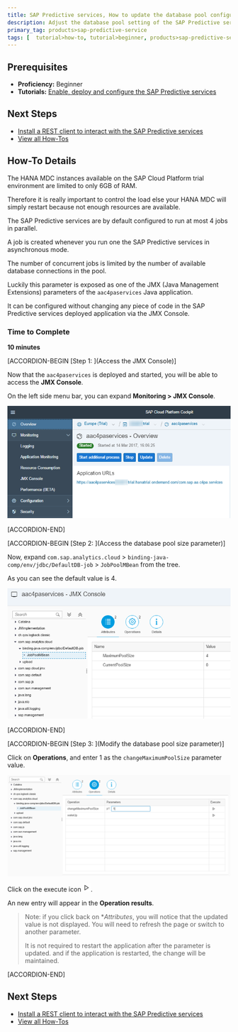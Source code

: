 ```yaml
---
title: SAP Predictive services, How to update the database pool configuration of the SAP Predictive services
description: Adjust the database pool setting of the SAP Predictive services to control the load on your HANA instance
primary_tag: products>sap-predictive-service
tags: [  tutorial>how-to, tutorial>beginner, products>sap-predictive-service ]
---
```



## Prerequisites
  - **Proficiency:** Beginner
  - **Tutorials:** [Enable, deploy and configure the SAP Predictive services](http://www.sap.com/developer/tutorials/hcpps-ps-configure.html)

## Next Steps
 - [Install a REST client to interact with the SAP Predictive services](http://www.sap.com/developer/tutorials/hcpps-rest-client-install.html)
 - [View all How-Tos](http://www.sap.com/developer/tutorial-navigator.how-to.html)

## How-To Details

The HANA MDC instances available on the SAP Cloud Platform trial environment are limited to only 6GB of RAM.

Therefore it is really important to control the load else your HANA MDC will simply restart because not enough resources are available.

The SAP Predictive services are by default configured to run at most 4 jobs in parallel.

A job is created whenever you run one the SAP Predictive services in asynchronous mode.

The number of concurrent jobs is limited by the number of available database connections in the pool.

Luckily this parameter is exposed as one of the JMX (Java Management Extensions) parameters of the `aac4paservices` Java application.

It can be configured without changing any piece of code in the SAP Predictive services deployed application via the JMX Console.

### Time to Complete
  **10 minutes**

[ACCORDION-BEGIN [Step 1: ](Access the JMX Console)]

Now that the `aac4paservices` is deployed and started, you will be able to access the **JMX Console**.

On the left side menu bar, you can expand **Monitoring > JMX Console**.

![aac4paservices JMX Console](01.png)


[ACCORDION-END]

[ACCORDION-BEGIN [Step 2: ](Access the database pool size parameter)]

Now, expand `com.sap.analytics.cloud` > `binding-java-comp/env/jdbc/DefaultDB-job` > `JobPoolMBean` from the tree.

As you can see the default value is 4.

![aac4paservices JMX Console](02.png)


[ACCORDION-END]

[ACCORDION-BEGIN [Step 3: ](Modify the database pool size parameter)]

Click on **Operations**, and enter 1 as the `changeMaximumPoolSize` parameter value.

![aac4paservices JMX Console](03.png)

Click on the execute icon ![aac4paservices JMX Console](00-execute.png).

An new entry will appear in the **Operation results**.

> Note: if you click back on **Attributes*, you will notice that the updated value is not displayed. You will need to refresh the page or switch to another parameter.
>
> It is not required to restart the application after the parameter is updated. and if the application is restarted, the change will be maintained.


[ACCORDION-END]

## Next Steps
- [Install a REST client to interact with the SAP Predictive services](http://www.sap.com/developer/tutorials/hcpps-rest-client-install.html)
- [View all How-Tos](http://www.sap.com/developer/tutorial-navigator.how-to.html)
